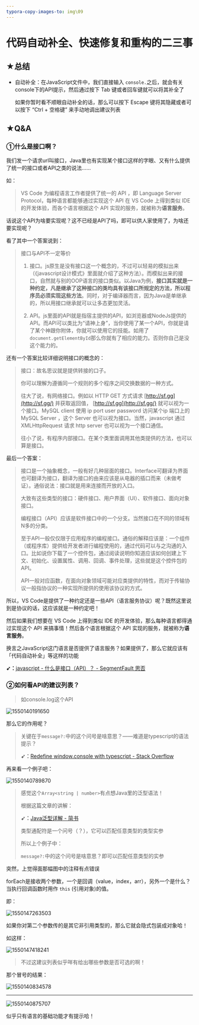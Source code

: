 ```yaml
---
typora-copy-images-to: img\09
---
```


# 代码自动补全、快速修复和重构的二三事















## ★总结

- 自动补全：在JavaScript文件中，我们直接输入 `console.`之后，就会有关console下的API提示，然后通过按下 Tab 键或者回车键就可以将其补全了

  如果你暂时看不顺眼自动补全的话，那么可以按下 Escape 键将其隐藏或者可以按下 “Ctrl + 空格键” 来手动地调出建议列表



## ★Q&A

### ①什么是接口啊？

我们发一个请求url叫接口，Java里也有实现某个接口这样的字眼、又有什么提供了统一的接口或者API之类的说法……

如：

> VS Code 为编程语言工作者提供了统一的 API ，即 Language Server Protocol，每种语言都能够通过实现这个 API 在 VS Code 上得到类似 IDE 的开发体验，而各个语言根据这个 API 实现的服务，就被称为**语言服务**。

话说这个API为啥要实现呢？这不已经是API了吗，即可以供人家使用了，为啥还要实现呢？

看了其中一个答案说到：

> 接口与API不一定等价
>
> 1. 接口。js原生是没有接口这一个概念的，不过可以轻易的模拟出来（《javascript设计模式》里面就介绍了这种方法）。而模拟出来的接口，自然就与别的OOP语言的接口类似。以Java为例，**接口其实就是一种约定，凡是继承了这种接口的类均具有该接口所规定的方法，所以程序员必须实现这些方法**。同时，对于编译器而言，因为Java是单继承的，所以用接口继承就可以让多态更加灵活。
>
> 2. API。js里面的API就是指宿主提供的API，如浏览器或NodeJs提供的API。而API可以类比为“请神上身”，当你使用了某一个API，你就是请了某个神跟你附体，你就可以使用它的技能。如用了`document.getElementById`那么你就有了相应的能力。否则你自己是没这个能力的。

还有一个答案比较详细说明接口的概念的：

> 接口：故名思议就是提供转接的口子。
>
> 你可以理解为遵循同一个规则的多个程序之间交换数据的一种方式。
>
> 往大了说，有网络接口。例如以 HTTP GET 方式请求 [http://sf.gg](http://sf.gg/) 并获取返回值， [http://sf.gg](http://sf.gg/) 就可以视为一个接口。MySQL client 使用 ip port user password 访问某个ip 端口上的 MySQL Server ，这个 Server 也可以视为接口。当然，javascript 通过 XMLHttpRequest 请求 http server 也可以视为一个接口通信。
>
> 往小了说，有程序内部接口。在某个类里面调用其他类提供的方法，也可以算是接口。

最后一个答案：

> 接口是一个抽象概念，一般有好几种层面的接口。Interface可翻译为界面也可翻译为接口，翻译为接口的由来应该是从电器的插口而来（未做考证）。通俗说法：接口就是用来连接而开放的入口。
>
> 大致有这些类型的接口：硬件接口、用户界面（UI）、软件接口、面向对象接口。
>
> 编程接口（API）应该是软件接口中的一个分支。当然接口在不同的领域有N多的分类。
>
> 至于API一般仅仅限于应用程序的编程接口。通俗的解释应该是：一个组件（或程序库）提供给开发者进行编程使用的，通过代码可以与之沟通的入口。比如说你下载了一个控件包，通过阅读说明你知道应该如何创建上下文、初始化、设置属性、调用、回调、事件处理，这些就是这个控件包的API。
>
> API一般对应函数，在面向对象领域可能对应类提供的特性，而对于传输协议一般指协议的一种实现所提供的使用该协议的方式。

所以，VS Code是提供了一种约定还是一些API（语言服务协议）呢？既然这里说到是协议的话，这应该就是一种约定吧！

然后如果我们想要在 VS Code 上得到类似 IDE 的开发体验，那么每种语言都得通过实现这个 API 来搞事情！然后各个语言根据这个 API 实现的服务，就被称为**语言服务**。

换言之JavaScript这门语言是否提供了语言服务？如果提供了，那么它就应该有「代码自动补全」等这样的功能

**➹：**[javascript - 什么是接口（API）？ - SegmentFault 思否](https://segmentfault.com/q/1010000000171568)

### ②如何看API的建议列表？

> 如console.log这个API

![1550140191650](img/09/1550140191650.png)

那么它的作用呢？

> 关键在于`message?:`中的这个问号是啥意思？——难道是typescript的语法提示？
>
> **➹：**[Redefine window.console with typescript - Stack Overflow](https://stackoverflow.com/questions/23819983/redefine-window-console-with-typescript)

再来看一个例子吧：

![1550140789870](img/09/1550140789870.png)

> 感觉这个`Array<string | number>`有点想Java里的泛型语法！
>
> 根据这篇文章的讲解：
>
> **➹：**[Java泛型详解 - 简书](https://www.jianshu.com/p/c8ee2cfa5b33)
>
> 类型通配符是一个问号（？），它可以匹配任意类型的类型实参
>
> 所以上个例子中：
>
> `message?:`中的这个问号是啥意思？即可以匹配任意类型的实参

突然，上觉得面那幅图中的注释有点错误

forEach是接收两个参数，一个是回调（value，index，arr），另外一个是什么？当执行回调函数时用作 `this` (引用对象)的值。

即：

![1550147263503](img/09/1550147263503.png)

如果你对第二个参数传的是其它非引用类型的，那么它就会隐式包装成对象哈！

如这样：

![1550147418241](img/09/1550147418241.png)

> 不过这建议列表似乎咩有给出哪些参数是否可选的啊！

那个冒号的结果：

![1550140834578](img/09/1550140834578.png)

---

![1550140875707](img/09/1550140875707.png)

似乎只有语言的基础功能才有提示哈！

